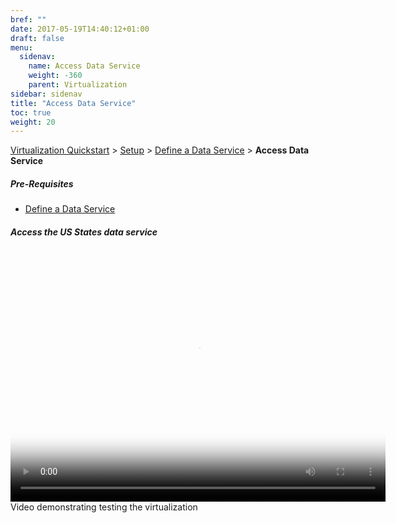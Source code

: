 ```yaml
---
bref: ""
date: 2017-05-19T14:40:12+01:00
draft: false
menu:
  sidenav:
    name: Access Data Service
    weight: -360
    parent: Virtualization
sidebar: sidenav
title: "Access Data Service"
toc: true
weight: 20
---
```

[Virtualization Quickstart](..) > [Setup](../setup) > [Define a Data Service](../define-data-service) > **Access Data Service**


##### Pre-Requisites
* [Define a Data Service](../define-data-service)

##### Access the US States data service
<div class="thumbnail-video">
  <video width="600" height="400" poster="/videos/quickstart/virtualization/_thb_test-virt.png" controls>
    <source src="/videos/quickstart/virtualization/test-virt.webm" type='video/webm'>
  </video>
  <div id="caption">Video demonstrating testing the virtualization</div>
</div>

